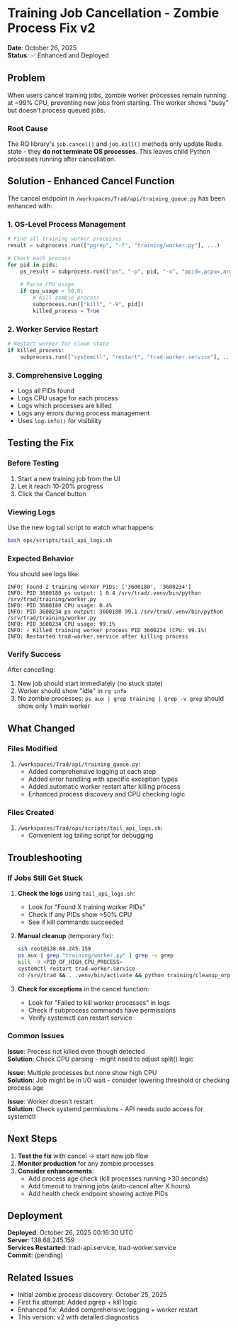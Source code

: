# Training Job Cancellation - Zombie Process Fix v2

**Date**: October 26, 2025  
**Status**: ✅ Enhanced and Deployed

## Problem

When users cancel training jobs, zombie worker processes remain running at ~99% CPU, preventing new jobs from starting. The worker shows "busy" but doesn't process queued jobs.

### Root Cause

The RQ library's `job.cancel()` and `job.kill()` methods only update Redis state - they **do not terminate OS processes**. This leaves child Python processes running after cancellation.

## Solution - Enhanced Cancel Function

The cancel endpoint in `/workspaces/Trad/api/training_queue.py` has been enhanced with:

### 1. OS-Level Process Management
```python
# Find all training worker processes
result = subprocess.run(["pgrep", "-f", "training/worker.py"], ...)

# Check each process
for pid in pids:
    ps_result = subprocess.run(["ps", "-p", pid, "-o", "ppid=,pcpu=,args="], ...)
    
    # Parse CPU usage
    if cpu_usage > 50.0:
        # Kill zombie process
        subprocess.run(["kill", "-9", pid])
        killed_process = True
```

### 2. Worker Service Restart
```python
# Restart worker for clean state
if killed_process:
    subprocess.run(["systemctl", "restart", "trad-worker.service"], ...)
```

### 3. Comprehensive Logging
- Logs all PIDs found
- Logs CPU usage for each process
- Logs which processes are killed
- Logs any errors during process management
- Uses `log.info()` for visibility

## Testing the Fix

### Before Testing
1. Start a new training job from the UI
2. Let it reach 10-20% progress
3. Click the Cancel button

### Viewing Logs
Use the new log tail script to watch what happens:
```bash
bash ops/scripts/tail_api_logs.sh
```

### Expected Behavior
You should see logs like:
```
INFO: Found 2 training worker PIDs: ['3600180', '3600234']
INFO: PID 3600180 ps output: 1 0.4 /srv/trad/.venv/bin/python /srv/trad/training/worker.py
INFO: PID 3600180 CPU usage: 0.4%
INFO: PID 3600234 ps output: 3600180 99.1 /srv/trad/.venv/bin/python /srv/trad/training/worker.py
INFO: PID 3600234 CPU usage: 99.1%
INFO: ✓ Killed training worker process PID 3600234 (CPU: 99.1%)
INFO: Restarted trad-worker.service after killing process
```

### Verify Success
After cancelling:
1. New job should start immediately (no stuck state)
2. Worker should show "idle" in `rq info`
3. No zombie processes: `ps aux | grep training | grep -v grep` should show only 1 main worker

## What Changed

### Files Modified
1. `/workspaces/Trad/api/training_queue.py`:
   - Added comprehensive logging at each step
   - Added error handling with specific exception types
   - Added automatic worker restart after killing process
   - Enhanced process discovery and CPU checking logic

### Files Created
1. `/workspaces/Trad/ops/scripts/tail_api_logs.sh`:
   - Convenient log tailing script for debugging

## Troubleshooting

### If Jobs Still Get Stuck

1. **Check the logs** using `tail_api_logs.sh`:
   - Look for "Found X training worker PIDs"
   - Check if any PIDs show >50% CPU
   - See if kill commands succeeded

2. **Manual cleanup** (temporary fix):
   ```bash
   ssh root@138.68.245.159
   ps aux | grep "training/worker.py" | grep -v grep
   kill -9 <PID_OF_HIGH_CPU_PROCESS>
   systemctl restart trad-worker.service
   cd /srv/trad && . .venv/bin/activate && python training/cleanup_orphaned_jobs.py
   ```

3. **Check for exceptions** in the cancel function:
   - Look for "Failed to kill worker processes" in logs
   - Check if subprocess commands have permissions
   - Verify systemctl can restart service

### Common Issues

**Issue**: Process not killed even though detected  
**Solution**: Check CPU parsing - might need to adjust split() logic

**Issue**: Multiple processes but none show high CPU  
**Solution**: Job might be in I/O wait - consider lowering threshold or checking process age

**Issue**: Worker doesn't restart  
**Solution**: Check systemd permissions - API needs sudo access for systemctl

## Next Steps

1. **Test the fix** with cancel → start new job flow
2. **Monitor production** for any zombie processes
3. **Consider enhancements**:
   - Add process age check (kill processes running >30 seconds)
   - Add timeout to training jobs (auto-cancel after X hours)
   - Add health check endpoint showing active PIDs

## Deployment

**Deployed**: October 26, 2025 00:16:30 UTC  
**Server**: 138.68.245.159  
**Services Restarted**: trad-api.service, trad-worker.service  
**Commit**: (pending)

## Related Issues

- Initial zombie process discovery: October 25, 2025
- First fix attempt: Added pgrep + kill logic
- Enhanced fix: Added comprehensive logging + worker restart
- This version: v2 with detailed diagnostics
